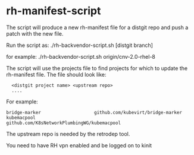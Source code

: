# rh-manifest-script

The script will produce a new rh-manifest file for a distgit repo
and push a patch with the new file.

Run the script as:
  ./rh-backvendor-script.sh [distgit branch]

for example:
  ./rh-backvendor-script.sh origin/cnv-2.0-rhel-8

The script will use the projects file to find projects for which to update the rh-manifest file.
The file should look like:
```  
  <distgit project name> <upstream repo>
  ....
```
For example:
```
bridge-marker                    github.com/kubevirt/bridge-marker
kubemacpool                      github.com/K8sNetworkPlumbingWG/kubemacpool
```

The upstream repo is needed by the retrodep tool.

You need to have RH vpn enabled and be logged on to kinit

